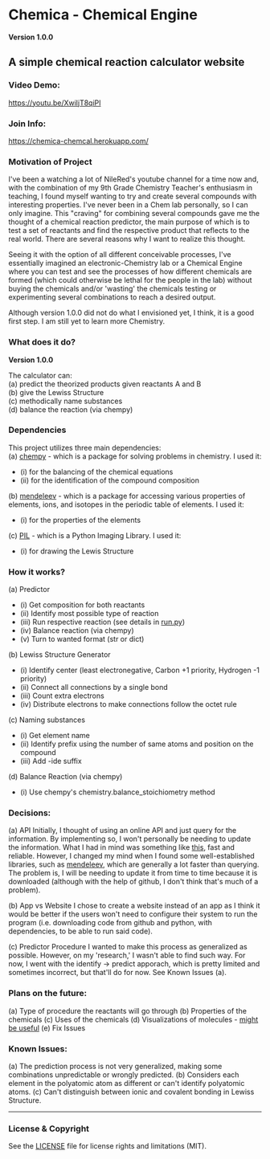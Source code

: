 # Chemica - Chemical Engine
**Version 1.0.0**
## A simple chemical reaction calculator website

### Video Demo:
https://youtu.be/XwiljT8qiPI

### Join Info:
https://chemica-chemcal.herokuapp.com/

### Motivation of Project
I've been a watching a lot of NileRed's youtube channel for a time now and, with the combination of my 9th Grade Chemistry Teacher's enthusiasm in teaching, I found myself wanting to try and create several compounds with interesting properties. I've never been in a Chem lab personally, so I can only imagine. This "craving" for combining several compounds gave me the thought of a chemical reaction predictor, the main purpose of which is to test a set of reactants and find the respective product that reflects to the real world. There are several reasons why I want to realize this thought.

Seeing it with the option of all different conceivable processes, I've essentially imagined an electronic-Chemistry lab or a Chemical Engine where you can test and see the processes of how different chemicals are formed (which could otherwise be lethal for the people in the lab) without buying the chemicals and/or 'wasting' the chemicals testing or experimenting several combinations to reach a desired output.

Although version 1.0.0 did not do what I envisioned yet, I think, it is a good first step. I am still yet to learn more Chemistry.

### What does it do?
**Version 1.0.0**

The calculator can:\
(a) predict the theorized products given reactants A and B\
(b) give the Lewiss Structure\
(c) methodically name substances\
(d) balance the reaction (via chempy)

### Dependencies
This project utilizes three main dependencies:\
(a) [chempy](https://pythonhosted.org/chempy/) - which is a package for solving problems in chemistry. I used it:
- (i) for the balancing of the chemical equations
- (ii) for the identification of the compound composition

(b) [mendeleev](https://mendeleev.readthedocs.io/en/stable/quick.html) - which is a package for accessing various properties of elements, ions, and isotopes in the periodic table of elements. I used it:
- (i) for the properties of the elements

(c) [PIL](https://pillow.readthedocs.io/en/stable/) - which is a Python Imaging Library. I used it:
- (i) for drawing the Lewis Structure

### How it works?
(a) Predictor
- (i) Get composition for both reactants
- (ii) Identify most possible type of reaction
- (iii) Run respective reaction (see details in [run.py](chemica/run.py))
- (iv) Balance reaction (via chempy)
- (v) Turn to wanted format (str or dict)

(b) Lewiss Structure Generator
- (i) Identify center (least electronegative, Carbon +1 priority, Hydrogen -1 priority)
- (ii) Connect all connections by a single bond
- (iii) Count extra electrons
- (iv) Distribute electrons to make connections follow the octet rule

(c) Naming substances
- (i) Get element name
- (ii) Identify prefix using the number of same atoms and position on the compound
- (iii) Add -ide suffix

(d) Balance Reaction (via chempy)
- (i) Use chempy's chemistry.balance_stoichiometry method

### Decisions:
(a) API
Initially, I thought of using an online API and just query for the information. By implementing so, I won't personally be needing to update the information. What I had in mind was something like [this](https://github.com/neelpatel05/periodic-table-api-go), fast and reliable. However, I changed my mind when I found some well-established libraries, such as [mendeleev](https://mendeleev.readthedocs.io/en/stable/quick.html), which are generally a lot faster than querying. The problem is, I will be needing to update it from time to time because it is downloaded (although with the help of github, I don't think that's much of a problem).

(b) App vs Website
I chose to create a website instead of an app as I think it would be better if the users won't need to configure their system to run the program (i.e. downloading code from github and python, with dependencies, to be able to run said code).

(c) Predictor Procedure
I wanted to make this process as generalized as possible. However, on my 'research,' I wasn't able to find such way. For now, I went with the identify -> predict apporach, which is pretty limited and sometimes incorrect, but that'll do for now. See Known Issues (a).

### Plans on the future:
(a) Type of procedure the reactants will go through
(b) Properties of the chemicals
(c) Uses of the chemicals
(d) Visualizations of molecules - [might be useful](https://stackoverflow.com/questions/65187916/using-glowscript-to-create-widgets-and-graphics-in-different-divs)
(e) Fix Issues

### Known Issues:
(a) The prediction process is not very generalized, making some combinations unpredictable or wrongly predicted.
(b) Considers each element in the polyatomic atom as different or can't identify polyatomic atoms.
(c) Can't distinguish between ionic and covalent bonding in Lewiss Structure.

---
### License & Copyright
See the [LICENSE](LICENSE.md) file for license rights and limitations (MIT).
